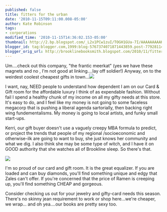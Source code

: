 ```yaml
---
published: false
title: fitters for the urban
date: '2010-11-15T09:11:00.008-05:00'
author: Kate Robinson
tags:
- corporations
modified_time: '2010-11-15T14:36:02.153-05:00'
thumbnail: http://2.bp.blogspot.com/_L2x1PCw1zuI/TOGH1GUa-7I/AAAAAAAAAKQ/aIYdlOvbFZ4/s72-c/moose_mag_bc.jpg
blogger_id: tag:blogger.com,1999:blog-5767374071871443859.post-7792811415219292785
blogger_orig_url: http://brooklinebooksmith.blogspot.com/2010/11/fitters-for-urban.html
---
```

Um....check out this company, "the frantic meerkat" (yes we have these magnets and no , I'm not good at linking....lay off soldier!) Anyway, on to the weirdest coolest cheapest gifts in town...[![](http://2.bp.blogspot.com/_L2x1PCw1zuI/TOGH1GUa-7I/AAAAAAAAAKQ/aIYdlOvbFZ4/s400/moose_mag_bc.jpg)](http://2.bp.blogspot.com/_L2x1PCw1zuI/TOGH1GUa-7I/AAAAAAAAAKQ/aIYdlOvbFZ4/s1600/moose_mag_bc.jpg)


I want, nay, NEED people to understand how dependent I am on our Card & Gift room for the affordable luxury I think of as expendable fashion. Without fail I spend a healthy chunk of my income on all my gifty needs at this store. It's easy to do, and I feel like my money is not going to some faceless megacorp that is pushing a liberal agenda sartorially, then backing right wing fundementalisms. My money is going to local artists, and funky small start-ups.

Kerri, our gift buyer doesn't use a vaguely creepy MBA formula to predict, or project the trends that people of my regional /socioeconomic and otherwise-ilk are going to want to buy, she just knows her community and what we dig. I also think she may be some type of witch, and I have it on GOOD authority that she watches all of Brookline sleep. So there's that.

![](http://1.bp.blogspot.com/_L2x1PCw1zuI/TOGHAc-AI6I/AAAAAAAAAKI/2oe7q0Ydf_Y/s400/giftroom.bmp)



I'm so proud of our card and gift room. It is the great equalizer. If you are loaded and can buy diamonds, you'll find something unique and edgy that Zales can't offer. If you're concerned that the price of Ramen is creeping up, you'll find something CHEAP and gorgeous.



Consider checking us out for your jewelry and gifty-card needs this season. There's no skinny jean requirement to work or shop here...we're cheaper, we wrap... and oh yea....our books are pretty sexy too.



